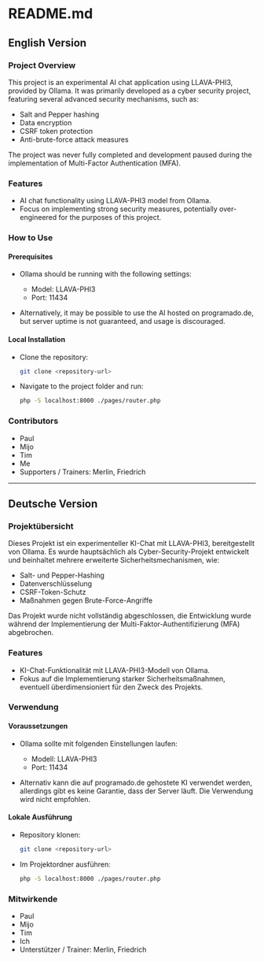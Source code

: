 # README.md

## English Version

### Project Overview

This project is an experimental AI chat application using LLAVA-PHI3, provided by Ollama. It was primarily developed as a cyber security project, featuring several advanced security mechanisms, such as:

- Salt and Pepper hashing
- Data encryption
- CSRF token protection
- Anti-brute-force attack measures

The project was never fully completed and development paused during the implementation of Multi-Factor Authentication (MFA).

### Features

- AI chat functionality using LLAVA-PHI3 model from Ollama.
- Focus on implementing strong security measures, potentially over-engineered for the purposes of this project.

### How to Use

#### Prerequisites

- Ollama should be running with the following settings:

  - Model: LLAVA-PHI3
  - Port: 11434

- Alternatively, it may be possible to use the AI hosted on programado.de, but server uptime is not guaranteed, and usage is discouraged.

#### Local Installation

- Clone the repository:
  ```sh
  git clone <repository-url>
  ```
- Navigate to the project folder and run:
  ```sh
  php -S localhost:8000 ./pages/router.php
  ```

### Contributors

- Paul
- Mijo
- Tim
- Me
- Supporters / Trainers: Merlin, Friedrich

---

## Deutsche Version

### Projektübersicht

Dieses Projekt ist ein experimenteller KI-Chat mit LLAVA-PHI3, bereitgestellt von Ollama. Es wurde hauptsächlich als Cyber-Security-Projekt entwickelt und beinhaltet mehrere erweiterte Sicherheitsmechanismen, wie:

- Salt- und Pepper-Hashing
- Datenverschlüsselung
- CSRF-Token-Schutz
- Maßnahmen gegen Brute-Force-Angriffe

Das Projekt wurde nicht vollständig abgeschlossen, die Entwicklung wurde während der Implementierung der Multi-Faktor-Authentifizierung (MFA) abgebrochen.

### Features

- KI-Chat-Funktionalität mit LLAVA-PHI3-Modell von Ollama.
- Fokus auf die Implementierung starker Sicherheitsmaßnahmen, eventuell überdimensioniert für den Zweck des Projekts.

### Verwendung

#### Voraussetzungen

- Ollama sollte mit folgenden Einstellungen laufen:

  - Modell: LLAVA-PHI3
  - Port: 11434

- Alternativ kann die auf programado.de gehostete KI verwendet werden, allerdings gibt es keine Garantie, dass der Server läuft. Die Verwendung wird nicht empfohlen.

#### Lokale Ausführung

- Repository klonen:
  ```sh
  git clone <repository-url>
  ```
- Im Projektordner ausführen:
  ```sh
  php -S localhost:8000 ./pages/router.php
  ```

### Mitwirkende

- Paul
- Mijo
- Tim
- Ich
- Unterstützer / Trainer: Merlin, Friedrich


